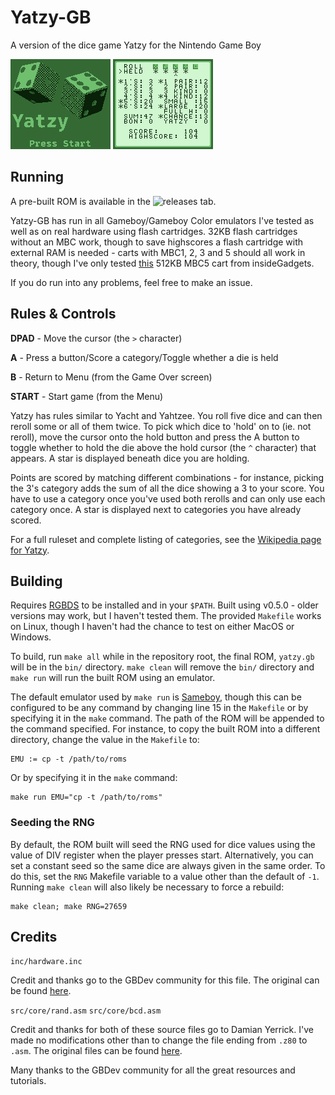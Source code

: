 # Yatzy-GB

A version of the dice game Yatzy for the Nintendo Game Boy

![screenshot of menu](screenshots/menu.png)
![screenshot of gameplay](screenshots/game.png)

## Running

A pre-built ROM is available in the ![releases](releases) tab.

Yatzy-GB has run in all Gameboy/Gameboy Color emulators I've tested as well as
on real hardware using flash cartridges. 32KB flash cartridges without an MBC
work, though to save highscores a flash cartridge with external RAM is needed -
carts with MBC1, 2, 3 and 5 should all work in theory, though I've only tested
[this][1] 512KB MBC5 cart from insideGadgets.

If you do run into any problems, feel free to make an issue.

## Rules & Controls

**DPAD**	- Move the cursor (the `>` character)

**A**		- Press a button/Score a category/Toggle whether a die is held

**B**		- Return to Menu (from the Game Over screen)

**START**	- Start game (from the Menu)

Yatzy has rules similar to Yacht and Yahtzee. You roll five dice and can then
reroll some or all of them twice. To pick which dice to 'hold' on to (ie. not
reroll), move the cursor onto the hold button and press the A button to toggle
whether to hold the die above the hold cursor (the `^` character) that appears.
A star is displayed beneath dice you are holding.

Points are scored by matching different combinations - for instance, picking
the 3's category adds the sum of all the dice showing a 3 to your score. You
have to use a category once you've used both rerolls and can only use each
category once. A star is displayed next to categories you have already scored.

For a full ruleset and complete listing of categories, see the [Wikipedia page
for Yatzy][2].

## Building

Requires [RGBDS][3] to be installed and in your `$PATH`. Built using v0.5.0 -
older versions may work, but I haven't tested them. The provided `Makefile`
works on Linux, though I haven't had the chance to test on either MacOS or
Windows.

To build, run `make all` while in the repository root, the final ROM, `yatzy.gb`
will be in the `bin/` directory. `make clean` will remove the `bin/` directory
and `make run` will run the built ROM using an emulator.

The default emulator used by `make run` is [Sameboy][4], though this can be
configured to be any command by changing line 15 in the `Makefile` or by
specifying it in the `make` command. The path of the ROM will be appended to the
command specified. For instance, to copy the built ROM into a different
directory, change the value in the `Makefile` to:

```
EMU	:= cp -t /path/to/roms
```

Or by specifying it in the `make` command:

```
make run EMU="cp -t /path/to/roms"
```

### Seeding the RNG

By default, the ROM built will seed the RNG used for dice values using the value
of DIV register when the player presses start. Alternatively, you can set a
constant seed so the same dice are always given in the same order. To do this,
set the `RNG` Makefile variable to a value other than the default of `-1`.
Running `make clean` will also likely be necessary to force a rebuild:

```
make clean; make RNG=27659
```

## Credits

`inc/hardware.inc`

Credit and thanks go to the GBDev community for this file. The original can be
found [here][5].

`src/core/rand.asm`
`src/core/bcd.asm`

Credit and thanks for both of these source files go to Damian Yerrick. I've made
no modifications other than to change the file ending from `.z80` to `.asm`.
The original files can be found
[here][6].

Many thanks to the GBDev community for all the great resources and tutorials.

[1]: https://shop.insidegadgets.com/product/gameboy-512kb-32kb-fram-flash-cart-custom-boot-logo-option
[2]: https://wikipedia.org/wiki/Yatzy
[3]: https://github.com/gbdev/rgbds
[4]: https://github.com/LIJI32/SameBoy
[5]: https://github.com/gbdev/hardware.inc
[6]: https://github.com/pinobatch/240p-test-mini

